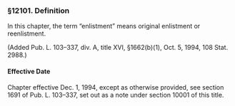 ### §12101. Definition ###

In this chapter, the term “enlistment” means original enlistment or reenlistment.

(Added Pub. L. 103–337, div. A, title XVI, §1662(b)(1), Oct. 5, 1994, 108 Stat. 2988.)

#### Effective Date ####

Chapter effective Dec. 1, 1994, except as otherwise provided, see section 1691 of Pub. L. 103–337, set out as a note under section 10001 of this title.